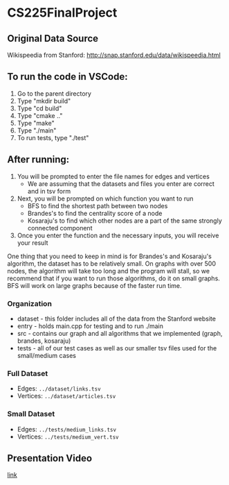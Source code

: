 # CS225FinalProject

## Original Data Source

Wikispeedia from Stanford: http://snap.stanford.edu/data/wikispeedia.html

## To run the code in VSCode:

1. Go to the parent directory
2. Type "mkdir build"
3. Type "cd build"
4. Type "cmake .."
5. Type "make"
6. Type "./main"
7. To run tests, type "./test"
  
## After running:

1. You will be prompted to enter the file names for edges and vertices
    - We are assuming that the datasets and files you enter are correct and in tsv form
2. Next, you will be prompted on which function you want to run
    - BFS to find the shortest path between two nodes
    - Brandes's to find the centrality score of a node
    - Kosaraju's to find which other nodes are a part of the same strongly connected component
3. Once you enter the function and the necessary inputs, you will receive your result

One thing that you need to keep in mind is for Brandes's and Kosaraju's algorithm, the dataset has to be relatively small.
On graphs with over 500 nodes, the algorithm will take too long and the program will stall, so we recommend that if you want
to run those algorithms, do it on small graphs. BFS will work on large graphs because of the faster run time.

### Organization
- dataset - this folder includes all of the data from the Stanford website
- entry - holds main.cpp for testing and to run ./main
- src - contains our graph and all algorithms that we implemented (graph, brandes, kosaraju)
- tests - all of our test cases as well as our smaller tsv files used for the small/medium cases

### Full Dataset
- Edges: `../dataset/links.tsv`
- Vertices: `../dataset/articles.tsv`

### Small Dataset
- Edges: `../tests/medium_links.tsv`
- Vertices: `../tests/medium_vert.tsv`

## Presentation Video

[link](https://drive.google.com/drive/folders/1X3hoiyPTtyOU7rTej4EBG9vbaRg88ZcG?usp=share_link)